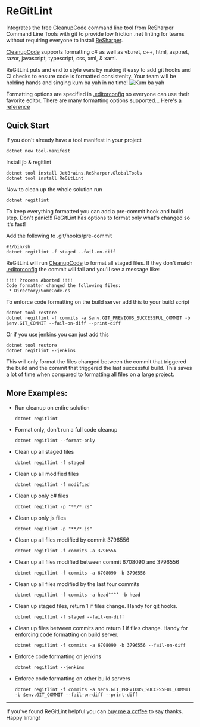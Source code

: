 # ReGitLint

Integrates the free
[CleanupCode](https://www.jetbrains.com/help/resharper/CleanupCode.html)
command line tool from ReSharper Command Line Tools with git to provide
low friction .net linting for teams without requiring everyone to install
[ReSharper](https://www.jetbrains.com/resharper/).

[CleanupCode](https://www.jetbrains.com/help/resharper/CleanupCode.html)
supports formatting c# as well as vb.net, c++, html, asp.net, razor,
javascript, typescript, css, xml, & xaml.

ReGitLint puts and end to style wars by making it easy to add git hooks
and CI checks to ensure code is formatted consistenlty. Your team will
be holding hands and singing kum ba yah in no time!
![Kum ba yah](https://media2.giphy.com/media/3oz8xClhwv2EnhZeXS/giphy.gif)

Formatting options are specified in
[.editorconfig](https://editorconfig.org/) so everyone can use their
favorite editor. There are many formatting options supported... Here's
[a reference](https://www.jetbrains.com/help/resharper/EditorConfig_Generalized.html)


## Quick Start

If you don't already have a tool manifest in your project

    dotnet new tool-manifest

Install jb & regitlint

    dotnet tool install JetBrains.ReSharper.GlobalTools
    dotnet tool install ReGitLint

Now to clean up the whole solution run

    dotnet regitlint

To keep everything formatted you can add a pre-commit hook and build step.
Don't panic!!! ReGitLint has options to format only what's changed so it's fast!

Add the following to .git/hooks/pre-commit

    #!/bin/sh
    dotnet regitlint -f staged --fail-on-diff

ReGitLint will run
[CleanupCode](https://www.jetbrains.com/help/resharper/CleanupCode.html) to
format all staged files. If they don't match
[.editorconfig](https://editorconfig.org/) the commit will fail and you'll see a
message like:

    !!!! Process Aborted !!!!
    Code formatter changed the following files:
     * Directory/SomeCode.cs


To enforce code formatting on the build server add this to your build script

    dotnet tool restore
    dotnet regitlint -f commits -a $env.GIT_PREVIOUS_SUCCESSFUL_COMMIT -b $env.GIT_COMMIT --fail-on-diff --print-diff

Or if you use jenkins you can just add this

    dotnet tool restore
    dotnet regitlint --jenkins

This will only format the files changed between the commit that triggered the
build and the commit that triggered the last successful build. This saves a
lot of time when compared to formatting all files on a large project.


## More Examples:

* Run cleanup on entire solution

    `dotnet regitlint`

* Format only, don't run a full code cleanup

    `dotnet regitlint --format-only`

* Clean up all staged files

    `dotnet regitlint -f staged`

* Clean up all modified files

    `dotnet regitlint -f modified`

* Clean up only c# files

    `dotnet regitlint -p "**/*.cs"`

* Clean up only js files

    `dotnet regitlint -p "**/*.js"`

* Clean up all files modified by commit 3796556

	`dotnet regitlint -f commits -a 3796556`

* Clean up all files modified between commit 6708090 and 3796556

	`dotnet regitlint -f commits -a 6708090 -b 3796556`

* Clean up all files modified by the last four commits

    `dotnet regitlint -f commits -a head^^^^ -b head`

* Clean up staged files, return 1 if files change. Handy for git hooks.

    `dotnet regitlint -f staged --fail-on-diff`

* Clean up files between commits and return 1 if files change. Handy for
  enforcing code formatting on build server.

    `dotnet regitlint -f commits -a 6708090 -b 3796556 --fail-on-diff`

* Enforce code formatting on jenkins

    `dotnet regitlint --jenkins`

* Enforce code formatting on other build servers

    `dotnet regitlint -f commits -a $env.GIT_PREVIOUS_SUCCESSFUL_COMMIT -b $env.GIT_COMMIT --fail-on-diff --print-diff`


----

If you've found ReGitLint helpful you can
[buy me a coffee](https://www.buymeacoffee.com/sethreno) to say thanks.
Happy linting!
